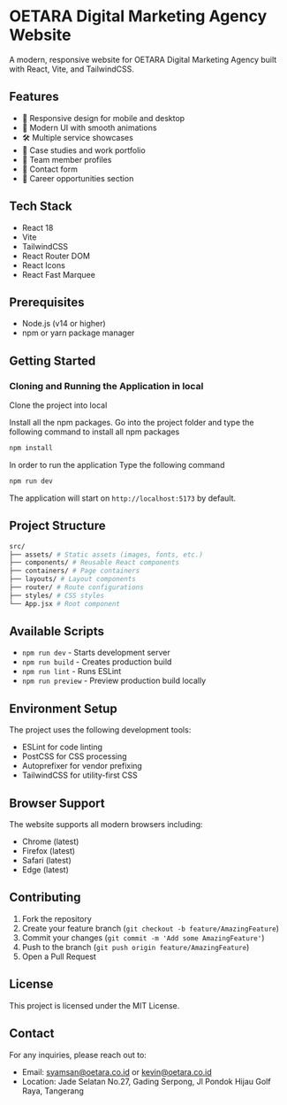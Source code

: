 # OETARA Digital Marketing Agency Website

A modern, responsive website for OETARA Digital Marketing Agency built with React, Vite, and TailwindCSS.

## Features

- 📱 Responsive design for mobile and desktop
- 🎨 Modern UI with smooth animations
- 🛠 Multiple service showcases
- 💼 Case studies and work portfolio
- 👥 Team member profiles
- 💌 Contact form
- 🎯 Career opportunities section

## Tech Stack

- React 18
- Vite
- TailwindCSS
- React Router DOM
- React Icons
- React Fast Marquee

## Prerequisites

- Node.js (v14 or higher)
- npm or yarn package manager

## Getting Started

### Cloning and Running the Application in local

Clone the project into local

Install all the npm packages. Go into the project folder and type the following command to install all npm packages

```bash
npm install
```


In order to run the application Type the following command

```bash
npm run dev
```


The application will start on `http://localhost:5173` by default.

## Project Structure

```bash
src/
├── assets/ # Static assets (images, fonts, etc.)
├── components/ # Reusable React components
├── containers/ # Page containers
├── layouts/ # Layout components
├── router/ # Route configurations
├── styles/ # CSS styles
└── App.jsx # Root component
```


## Available Scripts

- `npm run dev` - Starts development server
- `npm run build` - Creates production build
- `npm run lint` - Runs ESLint
- `npm run preview` - Preview production build locally

## Environment Setup

The project uses the following development tools:

- ESLint for code linting
- PostCSS for CSS processing
- Autoprefixer for vendor prefixing
- TailwindCSS for utility-first CSS

## Browser Support

The website supports all modern browsers including:

- Chrome (latest)
- Firefox (latest)
- Safari (latest)
- Edge (latest)

## Contributing

1. Fork the repository
2. Create your feature branch (`git checkout -b feature/AmazingFeature`)
3. Commit your changes (`git commit -m 'Add some AmazingFeature'`)
4. Push to the branch (`git push origin feature/AmazingFeature`)
5. Open a Pull Request

## License

This project is licensed under the MIT License.

## Contact

For any inquiries, please reach out to:
- Email: syamsan@oetara.co.id or kevin@oetara.co.id
- Location: Jade Selatan No.27, Gading Serpong, Jl Pondok Hijau Golf Raya, Tangerang

